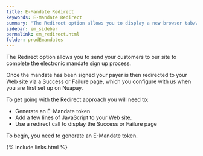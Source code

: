 ```yaml
---
title: E-Mandate Redirect
keywords: E-Mandate Redirect
summary: "The Redirect option allows you to display a new browser tab/window to your user when they go to sign the electronic mandate."
sidebar: em_sidebar
permalink: em_redirect.html
folder: prodEmandates
---
```


The Redirect option allows you to send your customers to our site to complete the electronic mandate sign up process.

Once the mandate has been signed your payer is then redirected to your Web site via a Success or Failure page, which you configure with us when you are first set up on Nuapay.

To get going with the Redirect approach you will need to:

* Generate an E-Mandate token
* Add a few lines of JavaScript to your Web site.
* Use a redirect call to display the Success or Failure page

To begin, you need to generate an E-Mandate token.


{% include links.html %}
